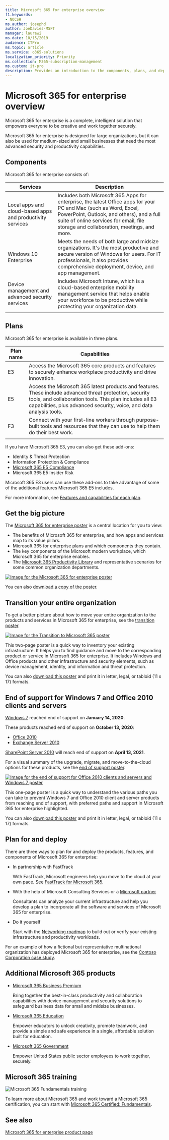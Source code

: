 ```yaml
---
title: Microsoft 365 for enterprise overview
f1.keywords:
- NOCSH
ms.author: josephd
author: JoeDavies-MSFT
manager: laurawi
ms.date: 10/15/2019
audience: ITPro
ms.topic: article
ms.service: o365-solutions
localization_priority: Priority
ms.collection: M365-subscription-management
ms.custom: it-pro
description: Provides an introduction to the components, plans, and deployment paths for Microsoft 365 for enterprise.
---
```


# Microsoft 365 for enterprise overview

Microsoft 365 for enterprise is a complete, intelligent solution that empowers everyone to be creative and work together securely.

Microsoft 365 for enterprise is designed for large organizations, but it can also be used for medium-sized and small businesses that need the most advanced security and productivity capabilities.

## Components

Microsoft 365 for enterprise consists of:

|Services|Description|
|---|---|
|Local apps and cloud-based apps and productivity services|Includes both Microsoft 365 Apps for enterprise, the latest Office apps for your PC and Mac (such as Word, Excel, PowerPoint, Outlook, and others), and a full suite of online services for email, file storage and collaboration, meetings, and more.|
|Windows 10 Enterprise|Meets the needs of both large and midsize organizations. It's the most productive and secure version of Windows for users. For IT professionals, it also provides comprehensive deployment, device, and app management.|
|Device management and advanced security services|Includes Microsoft Intune, which is a cloud-based enterprise mobility management service that helps enable your workforce to be productive while protecting your organization data.|
|||

## Plans

Microsoft 365 for enterprise is available in three plans.

|Plan name|Capabilities|
|---|---|
|E3|Access the Microsoft 365 core products and features to securely enhance workplace productivity and drive innovation.|
|E5|Access the Microsoft 365 latest products and features. These include advanced threat protection, security tools, and collaboration tools. This plan includes all E3 capabilities, plus advanced security, voice, and data analysis tools.|
|F3|Connect with your first-line workers through purpose-built tools and resources that they can use to help them do their best work.|
|||

If you have Microsoft 365 E3, you can also get these add-ons:

- Identity & Threat Protection
- Information Protection & Compliance
- [Microsoft 365 E5 Compliance](https://www.microsoft.com/microsoft-365/business/e5-compliance)
- Microsoft 365 E5 Insider Risk

Microsoft 365 E3 users can use these add-ons to take advantage of some of the additional features Microsoft 365 E5 includes.

For more information, see [Features and capabilities for each plan](https://www.microsoft.com/microsoft-365/compare-all-microsoft-365-plans).

## Get the big picture

The [Microsoft 365 for enterprise poster](../downloads/Microsoft365Enterprise.pdf) is a central location for you to view:

- The benefits of Microsoft 365 for enterprise, and how apps and services map to its value pillars.
- Microsoft 365 for enterprise plans and which components they contain.
- The key components of the Microsoft modern workplace, which Microsoft 365 for enterprise enables.
- The [Microsoft 365 Productivity Library](https://www.microsoft.com/microsoft-365/success/) and representative scenarios for some common organization departments.

[![Image for the Microsoft 365 for enterprise poster](../media/microsoft-365-overview/m365e-poster.png)](../downloads/Microsoft365Enterprise.pdf)

You can also [download a copy of the poster](https://github.com/MicrosoftDocs/microsoft-365-docs/raw/public/microsoft-365/downloads/Microsoft365Enterprise.pdf).


## Transition your entire organization

To get a better picture about how to move your entire organization to the products and services in Microsoft 365 for enterprise, see the [transition poster](../downloads/transition-org-to-m365.pdf).

[![Image for the Transition to Microsoft 365 poster](../media/microsoft-365-overview/transition-org-to-m365.png)](../downloads/transition-org-to-m365.pdf)

This two-page poster is a quick way to inventory your existing infrastructure. It helps you to find guidance and move to the corresponding product or service in Microsoft 365 for enterprise. It includes Windows and Office products and other infrastructure and security elements, such as device management, identity, and information and threat protection.

You can also [download this poster](https://github.com/MicrosoftDocs/microsoft-365-docs/raw/public/microsoft-365/downloads/transition-org-to-m365.pdf) and print it in letter, legal, or tabloid (11 x 17) formats.

## End of support for Windows 7 and Office 2010 clients and servers

[Windows 7](https://aka.ms/win7upgrade) reached end of support on **January 14, 2020**.

These products reached end of support on **October 13, 2020**:

- [Office 2010](https://docs.microsoft.com/DeployOffice/office-2010-end-support-roadmap)
- [Exchange Server 2010](exchange-2010-end-of-support.md)

[SharePoint Server 2010](upgrade-from-sharepoint-2010.md) will reach end of support on **April 13, 2021**.

For a visual summary of the upgrade, migrate, and move-to-the-cloud options for these products, see the [end of support poster](../downloads/Office2010Windows7EndOfSupport.pdf).

[![Image for the end of support for Office 2010 clients and servers and Windows 7 poster](../media/microsoft-365-overview/office2010-windows7-end-of-support.png)](../downloads/Office2010Windows7EndOfSupport.pdf)

This one-page poster is a quick way to understand the various paths you can take to prevent Windows 7 and Office 2010 client and server products from reaching end of support, with preferred paths and support in Microsoft 365 for enterprise highlighted.

You can also [download this poster](https://github.com/MicrosoftDocs/microsoft-365-docs/raw/public/microsoft-365/downloads/Office2010Windows7EndOfSupport.pdf) and print it in letter, legal, or tabloid (11 x 17) formats.

## Plan for and deploy

There are three ways to plan for and deploy the products, features, and components of Microsoft 365 for enterprise:

- In partnership with FastTrack

   With FastTrack, Microsoft engineers help you move to the cloud at your own pace. See [FastTrack for Microsoft 365](https://fasttrack.microsoft.com/microsoft365).

- With the help of Microsoft Consulting Services or a [Microsoft partner](https://partner.microsoft.com/)

   Consultants can analyze your current infrastructure and help you develop a plan to incorporate all the software and services of Microsoft 365 for enterprise.

- Do it yourself

   Start with the [Networking roadmap](networking-roadmap-microsoft-365.md) to build out or verify your existing infrastructure and productivity workloads.

For an example of how a fictional but representative multinational organization has deployed Microsoft 365 for enterprise, see the [Contoso Corporation case study](contoso-overview.md).

## Additional Microsoft 365 products

- [Microsoft 365 Business Premium](https://docs.microsoft.com/microsoft-365/business/)

  Bring together the best-in-class productivity and collaboration capabilities with device management and security solutions to safeguard business data for small and midsize businesses.

- [Microsoft 365 Education](https://docs.microsoft.com/education)

  Empower educators to unlock creativity, promote teamwork, and provide a simple and safe experience in a single, affordable solution built for education.

- [Microsoft 365 Government](https://www.microsoft.com/microsoft-365/government)

  Empower United States public sector employees to work together, securely.

## Microsoft 365 training

![Microsoft 365 Fundamentals training](../media/microsoft-365-overview/m365-fundamentals.svg)

To learn more about Microsoft 365 and work toward a Microsoft 365 certification, you can start with [Microsoft 365 Certified: Fundamentals](https://docs.microsoft.com/learn/paths/m365-fundamentals/).

## See also

[Microsoft 365 for enterprise product page](https://www.microsoft.com/microsoft-365/enterprise)
